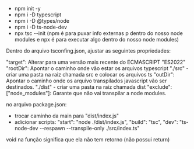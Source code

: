 - npm init -y
- npm i -D typescript
- npm i -D @types/node
- npm i -D ts-node-dev
- npx tsc --init (npm é para puxar info externas p dentro do nosso node modules e npx é para executar algo dentro do nosso node modules)

Dentro do arquivo tsconfing.json, ajustar as seguintes propriedades:

"target": Alterar para uma versão mais recente do ECMASCRIPT "ES2022"
"rootDir": Apontar o caminho onde vão estar os arquivos typescript "./src" - criar uma pasta na raiz chamada src e colocar os arquivos ts
"outDir": Apontar o caminho onde os arquivo transpilados javascript vão ser destinados. "./dist" - criar uma pasta na raiz chamada dist
"exclude": ["node_modules"]: Garante que não vai transpilar a node modules.

no arquivo package.json:
- trocar caminho da main para "dist/index.js"
- adicionar scripts:
    "start": "node ./dist/index.js",
    "build": "tsc",
    "dev": "ts-node-dev --respawn --transpile-only ./src/index.ts"

void na função significa que ela não tem retorno (não possui return)
